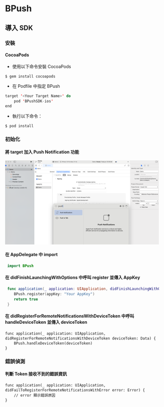 # BPush
## 導入 SDK
### 安裝
#### CocoaPods
* 使用以下命令安裝 CocoaPods
```
$ gem install cocoapods
```
* 在 Podfile 中指定 BPush
```swift
target '<Your Target Name>' do
    pod 'BPushSDK-ios'
end
```
* 執行以下命令：
```
$ pod install
```

### 初始化

#### 將 target 加入 Push Notification 功能

![addNotification](assets/addNotification.png)

#### 在 AppDelegate 中 import
```swift
 import BPush
```
#### 在 didFinishLaunchingWithOptions 中呼叫 register 並傳入 AppKey
```swift
 func application(_ application: UIApplication, didFinishLaunchingWithOptions launchOptions: [UIApplication.LaunchOptionsKey : Any]? = nil) -> Bool {
    BPush.register(appKey: "Your AppKey") 
    return true
 }
```
#### 在 didRegisterForRemoteNotificationsWithDeviceToken 中呼叫 handleDeviceToken 並傳入 deviceToken
```
func application(_ application: UIApplication, didRegisterForRemoteNotificationsWithDeviceToken deviceToken: Data) {
    BPush.handleDeviceToken(deviceToken)
}
```

### 錯誤偵測
#### 判斷 Token 接收不到的錯誤資訊
```
func application(_ application: UIApplication, didFailToRegisterForRemoteNotificationsWithError error: Error) {
    // error 顯示錯誤原因
}
```



